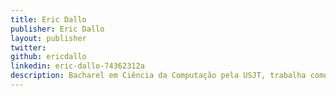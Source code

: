 ```yaml
---
title: Eric Dallo
publisher: Eric Dallo
layout: publisher
twitter: 
github: ericdallo
linkedin: eric-dallo-74362312a
description: Bacharel em Ciência da Computação pela USJT, trabalha como engenheiro de software no Elo7. Gosta tanto de back-end como de front-end, especialmente frameworks e SDKs.
---
```

